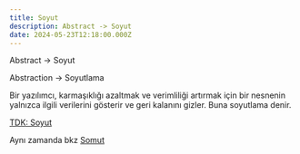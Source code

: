 ```yaml
---
title: Soyut
description: Abstract -> Soyut
date: 2024-05-23T12:18:00.000Z
---
```


Abstract -> Soyut

Abstraction -> Soyutlama

Bir yazılımcı, karmaşıklığı azaltmak ve verimliliği artırmak için bir nesnenin yalnızca ilgili verilerini gösterir ve geri kalanını gizler. Buna soyutlama denir.

[TDK: Soyut](https://sozluk.gov.tr/?ara=soyut)

Aynı zamanda bkz [Somut](/yazilim/somut/)
